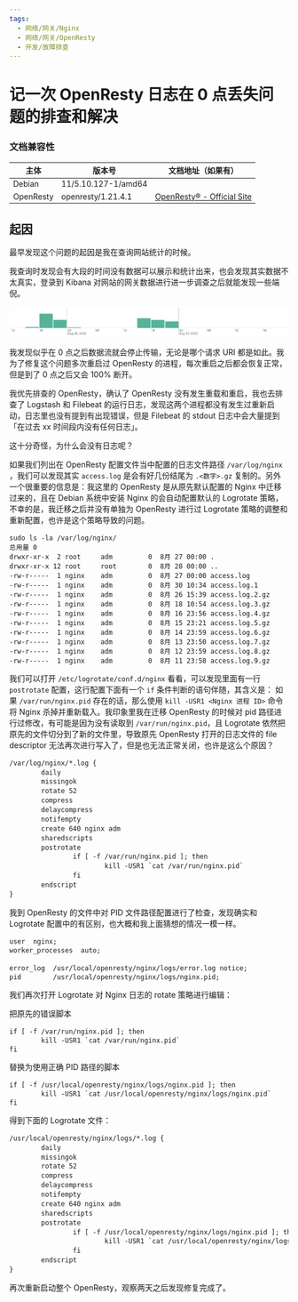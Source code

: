 ```yaml
---
tags:
  - 网络/网关/Nginx
  - 网络/网关/OpenResty
  - 开发/故障排查
---
```


# 记一次 OpenResty 日志在 0 点丢失问题的排查和解决

### 文档兼容性

| 主体 | 版本号 | 文档地址（如果有） |
| -- | -- | -- |
| Debian | 11/5.10.127-1/amd64 |  |
| OpenResty | openresty/1.21.4.1 | [OpenResty® - Official Site](https://openresty.org/en/) |

## 起因

最早发现这个问题的起因是我在查询网站统计的时候。

我查询时发现会有大段的时间没有数据可以展示和统计出来，也会发现其实数据不太真实，登录到 Kibana 对网站的网关数据进行进一步调查之后就能发现一些端倪。

![an-openresty-log-missing-on-everyday-0-issue-troubleshooting-and-fix-record-screenshot-01](assets/an-openresty-log-missing-on-everyday-0-issue-troubleshooting-and-fix-record-screenshot-01.png)

我发现似乎在 0 点之后数据流就会停止传输，无论是哪个请求 URI 都是如此。我为了修复这个问题多次重启过 OpenResty 的进程，每次重启之后都会恢复正常，但是到了 0 点之后又会 100% 断开。

我优先排查的 OpenResty，确认了 OpenResty 没有发生重载和重启，我也去排查了 Logstash 和 Filebeat 的运行日志，发现这两个进程都没有发生过重新启动，日志里也没有提到有出现错误，但是 Filebeat 的 stdout 日志中会大量提到「在过去 xx 时间段内没有任何日志」。

这十分奇怪，为什么会没有日志呢？

如果我们列出在 OpenResty 配置文件当中配置的日志文件路径 `/var/log/nginx` ，我们可以发现其实 `access.log` 是会有好几份结尾为 `.<数字>.gz` 复制的。另外一个很重要的信息是：我这里的 OpenResty 是从原先默认配置的 Nginx 中迁移过来的，且在 Debian 系统中安装 Nginx 的会自动配置默认的 Logrotate 策略，不幸的是，我迁移之后并没有单独为 OpenResty 进行过 Logrotate 策略的调整和重新配置，也许是这个策略导致的问题。

```shell
sudo ls -la /var/log/nginx/
总用量 0
drwxr-xr-x  2 root     adm         0  8月 27 00:00 .
drwxr-xr-x 12 root     root        0  8月 28 00:00 ..
-rw-r-----  1 nginx    adm         0  8月 27 00:00 access.log
-rw-r-----  1 nginx    adm         0  8月 30 10:34 access.log.1
-rw-r-----  1 nginx    adm         0  8月 26 15:39 access.log.2.gz
-rw-r-----  1 nginx    adm         0  8月 18 10:54 access.log.3.gz
-rw-r-----  1 nginx    adm         0  8月 16 23:56 access.log.4.gz
-rw-r-----  1 nginx    adm         0  8月 15 23:21 access.log.5.gz
-rw-r-----  1 nginx    adm         0  8月 14 23:59 access.log.6.gz
-rw-r-----  1 nginx    adm         0  8月 13 23:50 access.log.7.gz
-rw-r-----  1 nginx    adm         0  8月 12 23:59 access.log.8.gz
-rw-r-----  1 nginx    adm         0  8月 11 23:58 access.log.9.gz
```

我们可以打开 `/etc/logrotate/conf.d/nginx` 看看，可以发现里面有一行 `postrotate` 配置，这行配置下面有一个 `if` 条件判断的语句伴随，其含义是：
如果 `/var/run/nginx.pid` 存在的话，那么使用 `kill -USR1 <Nginx 进程 ID>` 命令将 Nginx 杀掉并重新载入。我印象里我在迁移 OpenResty 的时候对 pid 路径进行过修改，有可能是因为没有读取到 `/var/run/nginx.pid`，且 Logrotate 依然把原先的文件切分到了新的文件里，导致原先 OpenResty 打开的日志文件的 file descriptor 无法再次进行写入了，但是也无法正常关闭，也许是这么个原因？

```txt
/var/log/nginx/*.log {
        daily
        missingok
        rotate 52
        compress
        delaycompress
        notifempty
        create 640 nginx adm
        sharedscripts
        postrotate
                if [ -f /var/run/nginx.pid ]; then
                        kill -USR1 `cat /var/run/nginx.pid`
                fi
        endscript
}
```

我到 OpenResty 的文件中对 PID 文件路径配置进行了检查，发现确实和 Logrotate 配置中的有区别，也大概和我上面猜想的情况一模一样。

```nginx
user  nginx;
worker_processes  auto;

error_log  /usr/local/openresty/nginx/logs/error.log notice;
pid        /usr/local/openresty/nginx/logs/nginx.pid;
```

我们再次打开 Logrotate 对 Nginx 日志的 rotate 策略进行编辑：

把原先的错误脚本

```shell
if [ -f /var/run/nginx.pid ]; then
		kill -USR1 `cat /var/run/nginx.pid`
fi
```

替换为使用正确 PID 路径的脚本

```shell
if [ -f /usr/local/openresty/nginx/logs/nginx.pid ]; then
	    kill -USR1 `cat /usr/local/openresty/nginx/logs/nginx.pid`
fi
```

得到下面的 Logrotate 文件：

```txt
/usr/local/openresty/nginx/logs/*.log {
        daily
        missingok
        rotate 52
        compress
        delaycompress
        notifempty
        create 640 nginx adm
        sharedscripts
        postrotate
                if [ -f /usr/local/openresty/nginx/logs/nginx.pid ]; then
                        kill -USR1 `cat /usr/local/openresty/nginx/logs/nginx.pid`
                fi
        endscript
}
```

再次重新启动整个 OpenResty，观察两天之后发现修复完成了。
